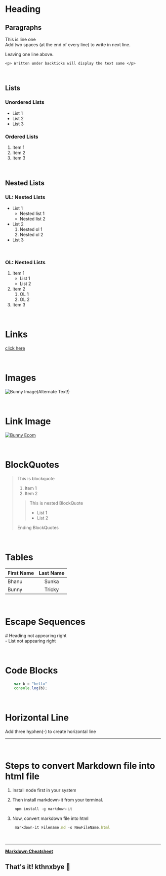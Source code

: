 <!--* Comments in Markdown (Same as HTML) -->

<!-- Markdown is a lightweight MARKUP language that you can use to add formatting elements to plaintext text documents. 
Created by John Gruber in 2004, Markdown is now one of the world’s most popular markup languages. -->

# Heading

<!-- ## Total 6 types of headings .. For every size add 6 times #
### After completion of every heading leave one line -->
<!-- <h1> Heading written in HTML tags </h1> -->

<!--* Paragraphs in Markdown -->
## Paragraphs

This is line one  
Add two spaces (at the end of every line) to write in next line.

Leaving one line above.
<!-- <p> Paragraphs written in HTML tags </p> -->
`<p> Written under backticks will display the text same </p>`

<!-- Or else add <br> tag for line break -->
</br>

## Lists

### Unordered Lists
<!-- Even (*, +) works as unordered lists  -->
- List 1
- List 2
- List 3

### Ordered Lists

1. Item 1
2. Item 2
3. Item 3

</br>

## Nested Lists

### UL: Nested Lists
<!-- For Unordered Lists ==> 2 Space Indentation -->
- List 1
  - Nested list 1
  - Nested list 2
- List 2
  1. Nested ol 1
  2. Nested ol 2
- List 3

</br>

### OL: Nested Lists
<!-- For Ordered Lists ==> 3 Space Indentation -->
1. Item 1
   - List 1
   - List 2
2. Item 2
   1. OL 1
   2. OL 2
3. Item 3

</br>

# Links

[click here](https://bhanu1776.github.io/Ecommerce.github.io/ "This is the way to add ToolTip text")  

</br>

# Images

![Bunny Image(Alternate Text!)](https://bhanu1776.github.io/Ecommerce.github.io/Img/Logo.png "Title of the Image(On hover)")

</br>

# Link Image
<!-- First image syntax in [] then link syntax -->
[![Bunny Ecom](https://bhanu1776.github.io/Ecommerce.github.io/Img/k20p.png "Click on the Image!")](https://bhanu1776.github.io/Ecommerce.github.io/)

</br>

# BlockQuotes

> This is blockquote
>
> 1. Item 1
> 2. Item 2
>
>> This is nested BlockQuote
>>
>> - List 1
>> - List 2  
>>
> Ending BlockQuotes

</br>

# Tables
<!-- Simplest way to generate tables in md ==> https://tableconvert.com/markdown-generator-->

| First Name | Last Name |
| :--------- | :-------: |
| Bhanu      |   Sunka   |
| Bunny      |  Tricky   |

</br>

# Escape Sequences

\# Heading not appearing right  
\- List not appearing right

</br>

# Code Blocks
<!-- Language name for syntax highlighting -->

```javascript
    var b = "hello"
    console.log(b);
```

</br>

# Horizontal Line

Add three hyphen(-) to create horizontal line

---

</br>

# Steps to convert Markdown file into html file

1. Install node first in your system
2. Then install markdown-it from your terminal.

   ```javascript
    npm install -g markdown-it
   ```

3. Now, convert markdown file into html

   ```javascript
    markdown-it Filename.md -o NewFileName.html
   ```

</br>

---

[**Markdown Cheatsheet**](https://overapi.com/static/cs/Markdown.pdf "Click to download CheatSheet")

## That's it! kthnxbye 🚀
